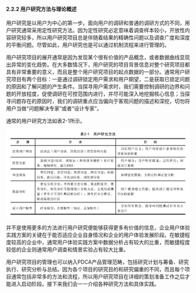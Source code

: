 #### 2.2.2 用户研究方法与理论概述

用户研究是以用户为中心的第一步。面向用户的调研和普通的调研方式的不同，用户研究通常采用定性研究方法。因为定性研究必定意味着调查样本较小，开放性内容研究较多，所以用户研究项目总是伴随着结果的精确性问题以及调查广度和深度的平衡问题。尽管如此，用户研究也是可以通过机制流程来进行管理的。

用户研究项目的展开通常是因为发现某个很有价值的产品概念，或者数据曲线显现出异常的变化趋势。在大多数情况下，用户研究的项目背景信息对整个研究项目都具有非常重要的意义，而且是整个用户研究项目的起点数据的一部分。通常用户研究项目有两个目标：一是通过调研锁定用户需求和用户期望，二是获取已锁定问题的原因和了解问题的产生条件。当探寻用户需求时，我们需要控制调研的边界和问题的开放程度，促使调研在可控范围内进行，并尽可能深入地挖掘核心信息；当探寻问题存在的原因时，我们的调研重点应当偏向于客观问题的描述和深挖，切勿将用户当做“问题解决专家”或者“设计专家”。

通常的用户研究方法如表2-1所示。

![](images/image01297_jpeg)

并不是使用更多的方法进行用户研究便能够获得更多有价值的信息，企业用户体验实践方案的关键在于能否适应企业自身情况和企业的用户体验发展阶段。在敏捷程度较高的企业中，通常用户体验实践方案中数据分析占有较大的比重，而敏捷程度较低的企业则通常用户调查和情景实验占有较大比重。

用户研究项目的管理也可以纳入PDCA产品管理范畴，包括研究计划与筹备、研究执行、研究分析与总结。因为各个项目的研究目的和研究偏重的不同，而且每个项目通常包括非常多的方法和流程，所以用户研究项目在详细的策划准备工作之后才能进入启动阶段。接下来我们会一一介绍各种研究方法和具体实践。
